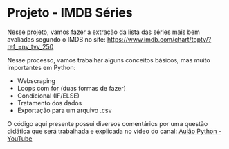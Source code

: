 # Projeto - IMDB Séries

Nesse projeto, vamos fazer a extração da lista das séries mais bem avaliadas segundo o IMDB no site:
https://www.imdb.com/chart/toptv/?ref_=nv_tvv_250

Nesse processo, vamos trabalhar alguns conceitos básicos, mas muito importantes em Python:
- Webscraping
- Loops com for (duas formas de fazer)
- Condicional (IF/ELSE)
- Tratamento dos dados
- Exportação para um arquivo .csv

O código aqui presente possui diversos comentários por uma questão didática que será trabalhada e explicada no vídeo do canal:
<a href="https://youtu.be/_erMdI1YTZk"> Aulão Python - YouTube </a>
